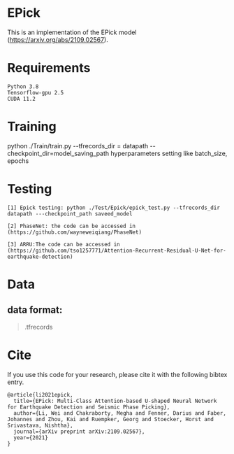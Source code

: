 # EPick
This is an implementation of the EPick model (https://arxiv.org/abs/2109.02567).

# Requirements
```
Python 3.8
Tensorflow-gpu 2.5
CUDA 11.2
```
# Training
python ./Train/train.py --tfrecords_dir = datapath --checkpoint_dir=model_saving_path hyperparameters setting like batch_size,  epochs

# Testing
```
[1] Epick testing: python ./Test/Epick/epick_test.py --tfrecords_dir datapath ---checkpoint_path saveed_model

[2] PhaseNet: the code can be accessed in (https://github.com/wayneweiqiang/PhaseNet)

[3] ARRU:The code can be accessed in (https://github.com/tso1257771/Attention-Recurrent-Residual-U-Net-for-earthquake-detection)
```

# Data
## data format: 
>.tfrecords

# Cite
If you use this code for your research, please cite it with the following bibtex entry.
```
@article{li2021epick,
  title={EPick: Multi-Class Attention-based U-shaped Neural Network for Earthquake Detection and Seismic Phase Picking},
  author={Li, Wei and Chakraborty, Megha and Fenner, Darius and Faber, Johannes and Zhou, Kai and Ruempker, Georg and Stoecker, Horst and Srivastava, Nishtha},
  journal={arXiv preprint arXiv:2109.02567},
  year={2021}
}
```
